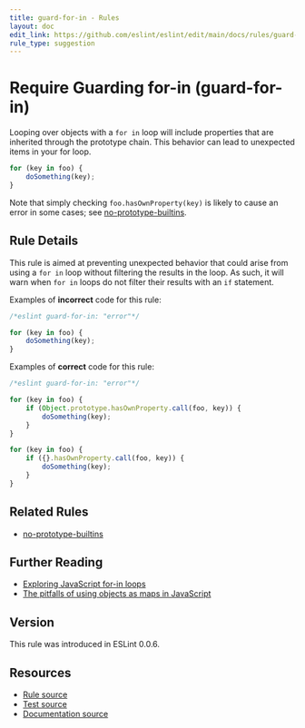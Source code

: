 ```yaml
---
title: guard-for-in - Rules
layout: doc
edit_link: https://github.com/eslint/eslint/edit/main/docs/rules/guard-for-in.md
rule_type: suggestion
---
```

<!-- Note: No pull requests accepted for this file. See README.md in the root directory for details. -->

# Require Guarding for-in (guard-for-in)

Looping over objects with a `for in` loop will include properties that are inherited through the prototype chain. This behavior can lead to unexpected items in your for loop.

```js
for (key in foo) {
    doSomething(key);
}
```

Note that simply checking `foo.hasOwnProperty(key)` is likely to cause an error in some cases; see [no-prototype-builtins](no-prototype-builtins).

## Rule Details

This rule is aimed at preventing unexpected behavior that could arise from using a `for in` loop without filtering the results in the loop. As such, it will warn when `for in` loops do not filter their results with an `if` statement.

Examples of **incorrect** code for this rule:

```js
/*eslint guard-for-in: "error"*/

for (key in foo) {
    doSomething(key);
}
```

Examples of **correct** code for this rule:

```js
/*eslint guard-for-in: "error"*/

for (key in foo) {
    if (Object.prototype.hasOwnProperty.call(foo, key)) {
        doSomething(key);
    }
}

for (key in foo) {
    if ({}.hasOwnProperty.call(foo, key)) {
        doSomething(key);
    }
}
```

## Related Rules

* [no-prototype-builtins](no-prototype-builtins)

## Further Reading

* [Exploring JavaScript for-in loops](https://javascriptweblog.wordpress.com/2011/01/04/exploring-javascript-for-in-loops/)
* [The pitfalls of using objects as maps in JavaScript](http://2ality.com/2012/01/objects-as-maps.html)

## Version

This rule was introduced in ESLint 0.0.6.

## Resources

* [Rule source](https://github.com/eslint/eslint/tree/HEAD/lib/rules/guard-for-in.js)
* [Test source](https://github.com/eslint/eslint/tree/HEAD/tests/lib/rules/guard-for-in.js)
* [Documentation source](https://github.com/eslint/eslint/tree/HEAD/docs/rules/guard-for-in.md)
